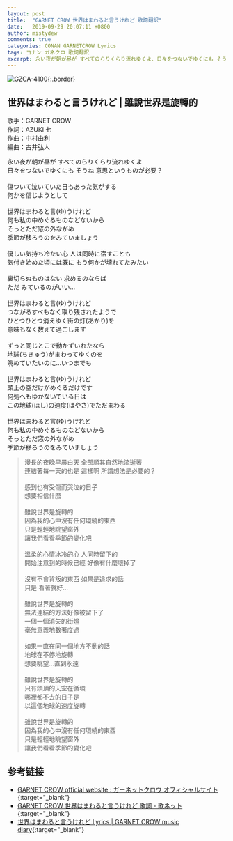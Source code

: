 ```yaml
---
layout: post
title:  "GARNET CROW 世界はまわると言うけれど 歌詞翻訳"
date:   2019-09-29 20:07:11 +0800
author: mistydew
comments: true
categories: CONAN GARNETCROW Lyrics
tags: コナン ガネクロ 歌詞翻訳
excerpt: 永い夜が朝が昼が すべてのらりくらり流れゆくよ、日々をつないでゆくにも そうね 意思というものが必要？
---
```

![GZCA-4100](/gc/assets/images/discography/single/GZCA-4100.jpg){:.border}

## 世界はまわると言うけれど | 雖說世界是旋轉的

歌手：GARNET CROW<br>
作詞：AZUKI 七<br>
作曲：中村由利<br>
編曲：古井弘人

<div class="lyric-original">
<p>
永い夜が朝が昼が すべてのらりくらり流れゆくよ<br>
日々をつないでゆくにも そうね 意思というものが必要？<br>
<br>
傷ついて泣いていた日もあった気がする<br>
何かを信じようとして<br>
<br>
世界はまわると言(ゆ)うけれど<br>
何も私の中めぐるものなどないから<br>
そっとただ窓の外ながめ<br>
季節が移ろうのをみていましょう<br>
<br>
優しい気持ち冷たい心 人は同時に宿すことも<br>
気付き始めた頃には既に もう何かが壊れてたみたい<br>
<br>
裏切らぬものはない 求めるのならば<br>
ただ みているのがいい…<br>
<br>
世界はまわると言(ゆ)うけれど<br>
つながるすべもなく取り残されたようで<br>
ひとつひとつ消えゆく街の灯(あかり)を<br>
意味もなく数えて過ごします<br>
<br>
ずっと同じとこで動かずいれたなら<br>
地球(ちきゅう)がまわってゆくのを<br>
眺めていたいのに…いつまでも<br>
<br>
世界はまわると言(ゆ)うけれど<br>
頭上の空だけがめぐるだけです<br>
何処へもゆかないでいる日は<br>
この地球(ほし)の速度(はやさ)でただまわる<br>
<br>
世界はまわると言(ゆ)うけれど<br>
何も私の中めぐるものなどないから<br>
そっとただ窓の外ながめ<br>
季節が移ろうのをみていましょう
</p>
</div>

<div class="lyric-translation">
<blockquote>
漫長的夜晚早晨白天 全部順其自然地流逝著<br>
連結著每一天的也是 這樣啊 所謂想法是必要的？<br>
<br>
感到也有受傷而哭泣的日子<br>
想要相信什麼<br>
<br>
雖說世界是旋轉的<br>
因為我的心中沒有任何環繞的東西<br>
只是輕輕地眺望窗外<br>
讓我們看看季節的變化吧<br>
<br>
溫柔的心情冰冷的心 人同時留下的<br>
開始注意到的時候已經 好像有什麼壞掉了<br>
<br>
沒有不會背叛的東西 如果是追求的話<br>
只是 看著就好...<br>
<br>
雖說世界是旋轉的<br>
無法連結的方法好像被留下了<br>
一個一個消失的街燈<br>
毫無意義地數著度過<br>
<br>
如果一直在同一個地方不動的話<br>
地球在不停地旋轉<br>
想要眺望...直到永遠<br>
<br>
雖說世界是旋轉的<br>
只有頭頂的天空在循環<br>
哪裡都不去的日子是<br>
以這個地球的速度旋轉<br>
<br>
雖說世界是旋轉的<br>
因為我的心中沒有任何環繞的東西<br>
只是輕輕地眺望窗外<br>
讓我們看看季節的變化吧
</blockquote>
</div>

## 参考链接

* [GARNET CROW official website : ガーネットクロウ オフィシャルサイト](http://www.garnetcrow.com){:target="_blank"}
* [GARNET CROW 世界はまわると言うけれど 歌詞 - 歌ネット](https://www.uta-net.com/song/58595){:target="_blank"}
* [世界はまわると言うけれど Lyrics \| GARNET CROW music diary](https://mistydew.github.io/gc/lyrics/original/世界はまわると言うけれど.html){:target="_blank"}
